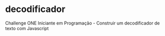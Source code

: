 # decodificador
Challenge ONE Iniciante em Programação - Construir um decodificador de texto com Javascript
